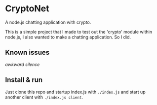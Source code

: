 CryptoNet
=========

A node.js chatting application with crypto.

This is a simple project that I made to test out the 'crypto' module within node.js, I also wanted to make a chatting application.
So I did.

## Known issues

*awkward silence*

## Install & run

Just clone this repo and startup index.js with `./index.js` and start up another client with `./index.js client`.

